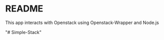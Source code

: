# README #

This app interacts with Openstack using Openstack-Wrapper and Node.js



"# Simple-Stack" 
